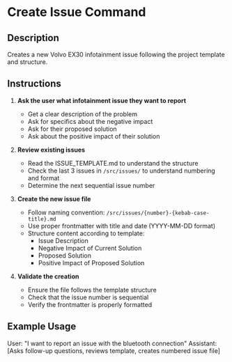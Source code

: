 # Create Issue Command

## Description
Creates a new Volvo EX30 infotainment issue following the project template and structure.

## Instructions
1. **Ask the user what infotainment issue they want to report**
   - Get a clear description of the problem
   - Ask for specifics about the negative impact
   - Ask for their proposed solution
   - Ask about the positive impact of their solution

2. **Review existing issues**
   - Read the ISSUE_TEMPLATE.md to understand the structure
   - Check the last 3 issues in `/src/issues/` to understand numbering and format
   - Determine the next sequential issue number

3. **Create the new issue file**
   - Follow naming convention: `/src/issues/{number}-{kebab-case-title}.md`
   - Use proper frontmatter with title and date (YYYY-MM-DD format)
   - Structure content according to template:
     - Issue Description
     - Negative Impact of Current Solution
     - Proposed Solution
     - Positive Impact of Proposed Solution

4. **Validate the creation**
   - Ensure the file follows the template structure
   - Check that the issue number is sequential
   - Verify the frontmatter is properly formatted

## Example Usage
User: "I want to report an issue with the bluetooth connection"
Assistant: [Asks follow-up questions, reviews template, creates numbered issue file]